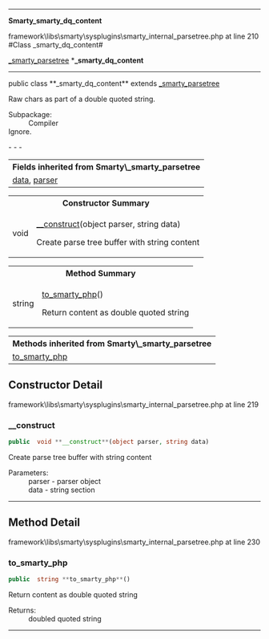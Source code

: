 - - -

**Smarty\_smarty_dq_content**
<div class="location">framework\libs\smarty\sysplugins\smarty_internal_parsetree.php at line 210</div>
#Class _smarty_dq_content#

<a href="https://github.com/JeyDotC/Hirudo-docs/blob/master/smarty/_smarty_parsetree.html">_smarty_parsetree</a>
    ***_smarty_dq_content**


- - -

<p class="signature">public  class **_smarty_dq_content**
extends <a href="https://github.com/JeyDotC/Hirudo-docs/blob/master/smarty/_smarty_parsetree.html">_smarty_parsetree</a>

</p>

<div class="comment" id="overview_description"><p>Raw chars as part of a double quoted string.</p></div>

<dl>
<dt>Subpackage:</dt>
<dd>Compiler</dd>
<dt>Ignore.</dt>
</dl>
- - -

<table class="inherit">
<tr><th colspan="2">Fields inherited from Smarty\_smarty_parsetree</th></tr>
<tr><td><a href="https://github.com/JeyDotC/Hirudo-docs/blob/master/smarty/_smarty_parsetree.html#data">data</a>, <a href="https://github.com/JeyDotC/Hirudo-docs/blob/master/smarty/_smarty_parsetree.html#parser">parser</a></td></tr></table>

<table id="summary_constructor">
<tr><th colspan="2">Constructor Summary</th></tr>
<tr>
<td class="type"> void</td>
<td class="description"><p class="name"><a href="#__construct">__construct</a>(object parser, string data)</p><p class="description">Create parse tree buffer with string content</p></td>
</tr>
</table>

<table id="summary_method">
<tr><th colspan="2">Method Summary</th></tr>
<tr>
<td class="type"> string</td>
<td class="description"><p class="name"><a href="#to_smarty_php">to_smarty_php</a>()</p><p class="description">Return content as double quoted string</p></td>
</tr>
</table>

<table class="inherit">
<tr><th colspan="2">Methods inherited from Smarty\_smarty_parsetree</th></tr>
<tr><td><a href="https://github.com/JeyDotC/Hirudo-docs/blob/master/smarty/_smarty_parsetree.html#to_smarty_php()">to_smarty_php</a></td></tr></table>

<h2 id="detail_method">Constructor Detail</h2>
<div class="location">framework\libs\smarty\sysplugins\smarty_internal_parsetree.php at line 219</div>
<h3 id="__construct()">__construct</h3>

```php
public  void **__construct**(object parser, string data)
```
<div class="details">
<p>Create parse tree buffer with string content</p><dl>
<dt>Parameters:</dt>
<dd>parser - parser object</dd>
<dd>data - string section</dd>
</dl>
</div>

- - -

<h2 id="detail_method">Method Detail</h2>
<div class="location">framework\libs\smarty\sysplugins\smarty_internal_parsetree.php at line 230</div>
<h3 id="to_smarty_php()">to_smarty_php</h3>

```php
public  string **to_smarty_php**()
```
<div class="details">
<p>Return content as double quoted string</p><dl>
<dt>Returns:</dt>
<dd>doubled quoted string</dd>
</dl>
</div>

- - -

